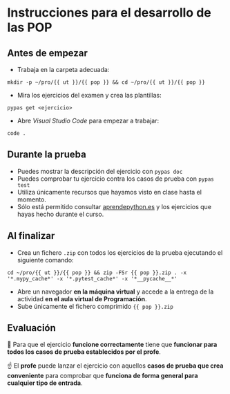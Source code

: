 # Instrucciones para el desarrollo de las POP

## Antes de empezar

- Trabaja en la carpeta adecuada:

```console
mkdir -p ~/pro/{{ ut }}/{{ pop }} && cd ~/pro/{{ ut }}/{{ pop }}
```

- Mira los ejercicios del examen y crea las plantillas:

```console
pypas get <ejercicio>
```

- Abre _Visual Studio Code_ para empezar a trabajar:

```console
code .
```

## Durante la prueba

- Puedes mostrar la descripción del ejercicio con `pypas doc`
- Puedes comprobar tu ejercicio contra los casos de prueba con `pypas test`
- Utiliza únicamente recursos que hayamos visto en clase hasta el momento.
- Sólo está permitido consultar [aprendepython.es](https://aprendepython.es) y los ejercicios que hayas hecho durante el curso.

## Al finalizar

- Crea un fichero `.zip` con todos los ejercicios de la prueba ejecutando el siguiente comando:

```console
cd ~/pro/{{ ut }}/{{ pop }} && zip -FSr {{ pop }}.zip . -x '*.mypy_cache*' -x '*.pytest_cache*' -x '*__pycache__*'
```

- Abre un navegador **en la máquina virtual** y accede a la entrega de la actividad **en el aula virtual de Programación**.
- Sube únicamente el fichero comprimido `{{ pop }}.zip`

## Evaluación

🚨 Para que el ejercicio **funcione correctamente** tiene que **funcionar para todos los casos de prueba establecidos por el profe**.

☝️ El **profe** puede lanzar el ejercicio con aquellos **casos de prueba que crea conveniente** para comprobar que **funciona de forma general para cualquier tipo de entrada**.
